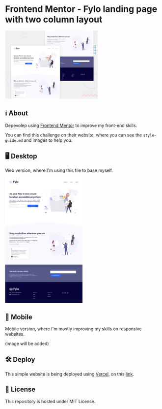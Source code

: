 # Frontend Mentor - Fylo landing page with two column layout

<img src="./design/desktop-preview.jpg" width="60%"/>

## ℹ About
Depevolep using [Frontend Mentor](https://frontendmentor.io) to improve my front-end skills.

You can find this challenge on their website, where you can see the `style-guide.md` and images to help you.

## 🖥 Desktop

Web version, where I'm using this file to base myself.

<img src="./design/desktop-design.jpg" width="50%"/>

## 📱 Mobile

Mobile version, where I'm mostly improving my skills on responsive websites.

(image will be added)

## 🛠 Deploy

This simple website is being deployed using [Vercel](https://vercel.com), on this [link]().

## 📄 License

This repository is hosted under MIT License.
